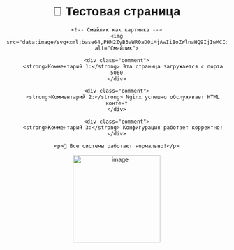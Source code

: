 <!DOCTYPE html>
<html lang="ru">
<head>
    <meta charset="UTF-8">
    <title>Тестовая страница</title>
    <style>
        body {
            font-family: Arial;
            text-align: center;
            padding: 50px;
        }
        img {
            width: 200px;
            height: 200px;
        }
        .comment {
            background: #e3f2fd;
            padding: 15px;
            margin: 10px;
            border-radius: 10px;
        }
    </style>
</head>
<body>
    <h1>🎯 Тестовая страница</h1>
    
    <!-- Смайлик как картинка -->
    <img src="data:image/svg+xml;base64,PHN2ZyB3aWR0aD0iMjAwIiBoZWlnaHQ9IjIwMCIgdmlld0JveD0iMCAwIDI0IDI0IiBmaWxsPSJub25lIiB4bWxucz0iaHR0cDovL3d3dy53My5vcmcvMjAwMC9zdmciPjxjaXJjbGUgY3g9IjEyIiBjeT0iMTIiIHI9IjEwIiBmaWxsPSIjZmZkNzNlIi8+PGNpcmNsZSBjeD0iOC41IiBjeT0iMTAiIHI9IjEuNSIgZmlsbD0iIzMzMzMzMyIvPjxjaXJjbGUgY3g9IjE1LjUiIGN5PSIxMCIgcj0iMS41IiBmaWxsPSIjMzMzMzMzIi8+PHBhdGggZD0iTTEwIDE2QzEwIDE2IDEyIDE0IDE0IDE2IiBzdHJva2U9IiMzMzMzMzMiIHN0cm9rZS13aWR0aD0iMiIgc3Ryb2tlLWxpbmVjYXA9InJvdW5kIi8+PC9zdmc+" alt="Смайлик">
    
    <div class="comment">
        <strong>Комментарий 1:</strong> Эта страница загружается с порта 5060
    </div>
    
    <div class="comment">
        <strong>Комментарий 2:</strong> Nginx успешно обслуживает HTML контент
    </div>
    
    <div class="comment">
        <strong>Комментарий 3:</strong> Конфигурация работает корректно!
    </div>
    
    <p>🚀 Все системы работают нормально!</p>
</body>
</html>


<img width="477" height="305" alt="image" src="https://github.com/user-attachments/assets/5fb3c497-3c27-4f14-87c3-bfba62238765" />

